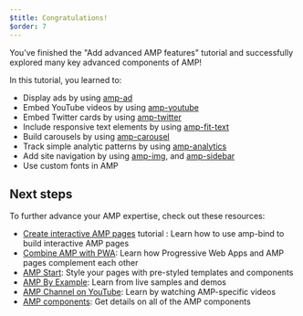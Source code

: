 ```yaml
---
$title: Congratulations!
$order: 7
---
```


You’ve finished the "Add advanced AMP features" tutorial and successfully explored many key advanced components of AMP!

In this tutorial, you learned to:

- Display ads by using [amp-ad](/docs/reference/components/amp-ad.html)
- Embed YouTube videos by using [amp-youtube](/docs/reference/components/amp-youtube.html)
- Embed Twitter cards by using [amp-twitter](/docs/reference/components/amp-twitter.html)
- Include responsive text elements by using [amp-fit-text](/docs/reference/components/amp-fit-text.html)
- Build carousels by using [amp-carousel](/docs/reference/components/amp-carousel.html)
- Track simple analytic patterns by using [amp-analytics](/docs/reference/components/amp-analytics.html)
- Add site navigation by using [amp-img](/docs/reference/components/amp-img.html), and [amp-sidebar](/docs/reference/components/amp-sidebar.html)
- Use custom fonts in AMP



## Next steps

To further advance your AMP expertise, check out these resources:

- [Create interactive AMP pages](/docs/interaction_dynamic/interactivity.html) tutorial : Learn how to use amp-bind to build interactive AMP pages
- [Combine AMP with PWA](/docs/integration/pwa-amp.html): Learn how Progressive Web Apps and AMP pages complement each other
- [AMP Start](https://www.ampstart.com/): Style your pages with pre-styled templates and components
- [AMP By Example](https://ampbyexample.com/): Learn from live samples and demos
- [AMP Channel on YouTube](https://www.youtube.com/channel/UCXPBsjgKKG2HqsKBhWA4uQw): Learn by watching AMP-specific videos
- [AMP components](/docs/reference/components.html): Get details on all of the AMP components
